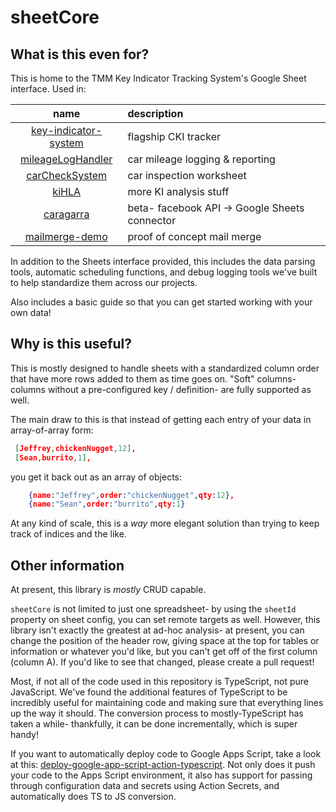 # sheetCore



## What is this even for?

 This is home to the TMM Key Indicator Tracking System's Google Sheet interface.  Used in:

| name | description |
| :---: | :--- |
| [key-indicator-system](https://github.com/texas-mcallen-mission/key-indicator-system) | flagship CKI tracker |
| [mileageLogHandler](https://github.com/texas-mcallen-mission/mileageLogHandler) | car mileage logging & reporting |
| [carCheckSystem](https://github.com/texas-mcallen-mission/carCheckSystem) | car inspection worksheet  |
| [kiHLA](https://github.com/texas-mcallen-mission/kiHLA) | more KI analysis stuff |
| [caragarra](https://github.com/texas-mcallen-mission/caragarra) | beta- facebook API -> Google Sheets connector |
| [mailmerge-demo](https://github.com/texas-mcallen-mission/mailMerge-demo) | proof of concept mail merge |

In addition to the Sheets interface provided, this includes the data parsing tools, automatic scheduling functions, and debug logging tools we've built to help standardize them across our projects.

Also includes a basic guide so that you can get started working with your own data!

## Why is this useful?

This is mostly designed to handle sheets with a standardized column order  that have more rows added to them as time goes on.  "Soft" columns- columns without a pre-configured key / definition- are fully supported as well.

The main draw to this is that instead of getting each entry of your data in array-of-array form:

```json
 [Jeffrey,chickenNugget,12],
 [Sean,burrito,1],
```

 you get it back out as an array of objects:

```json
    {name:"Jeffrey",order:"chickenNugget",qty:12},
    {name:"Sean",order:"burrito",qty:1}
```

At any kind of scale, this is a *way* more elegant solution than trying to keep track of indices and the like.

## Other information

At present, this library is *mostly* CRUD capable.

``sheetCore`` is not limited to just one spreadsheet- by using the ``sheetId`` property on sheet config, you can set remote targets as well.  However, this library isn't exactly the greatest at ad-hoc analysis- at present, you can change the position of the header row, giving space at the top for tables or information or whatever you'd like, but you can't get off of the first column (column A).  If you'd like to see that changed, please create a pull request!

Most, if not all of the code used in this repository is TypeScript, not pure JavaScript.  We've found the additional features of TypeScript to be incredibly useful for maintaining code and making sure that everything lines up the way it should.  The conversion process to mostly-TypeScript has taken a while- thankfully, it can be done incrementally, which is super handy!


If you want to automatically deploy code to Google Apps Script, take a look at this: [deploy-google-app-script-action-typescript](https://github.com/texas-mcallen-mission/deploy-google-app-script-action-typescript).  Not only does it push your code to the Apps Script environment, it also has support for passing through configuration data and secrets using Action Secrets, and automatically does TS to JS conversion.

